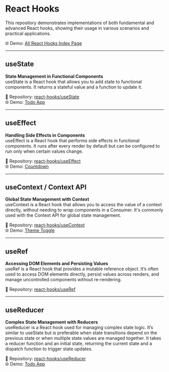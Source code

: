 # React Hooks

This repository demonstrates implementations of both fundamental and advanced React hooks, showing their usage in various scenarios and practical applications.

🌐 Demo: [All React Hooks Index Page](https://react-hooks-theta-one.vercel.app/)

---

## useState

**State Management in Functional Components**  
useState is a React hook that allows you to add state to functional components. It returns a stateful value and a function to update it.

🔗 Repository: [react-hooks/useState](https://github.com/vmanidev/react-hooks/tree/main/useState)  
🌐 Demo: [Todo App](https://use-state-todo.vercel.app/)

---

## useEffect

**Handling Side Effects in Components**  
useEffect is a React hook that performs side effects in functional components. It runs after every render by default but can be configured to run only when certain values change.

🔗 Repository: [react-hooks/useEffect](https://github.com/vmanidev/react-hooks/tree/main/useEffect)  
🌐 Demo: [Countdown](https://use-effect-countdown.vercel.app/)

---

## useContext / Context API

**Global State Management with Context**  
useContext is a React hook that allows you to access the value of a context directly, without needing to wrap components in a Consumer. It's commonly used with the Context API for global state management.

🔗 Repository: [react-hooks/useContext](https://github.com/vmanidev/react-hooks/tree/main/useContext)  
🌐 Demo: [Theme Toggle](https://context-api-theme-toggle.vercel.app/)

---

## useRef

**Accessing DOM Elements and Persisting Values**  
useRef is a React hook that provides a mutable reference object. It’s often used to access DOM elements directly, persist values across renders, and manage uncontrolled components without re-rendering.

🔗 Repository: [react-hooks/useRef](https://github.com/vmanidev/react-hooks/tree/main/useRef)

---

## useReducer

**Complex State Management with Reducers**  
useReducer is a React hook used for managing complex state logic. It’s similar to useState but is preferable when state transitions depend on the previous state or when multiple state values are managed together. It takes a reducer function and an initial state, returning the current state and a dispatch function to trigger state updates.

🔗 Repository: [react-hooks/useReducer](https://github.com/vmanidev/react-hooks/tree/main/useReducer)  
🌐 Demo: [Todo App](https://use-reducer-beta.vercel.app/)
